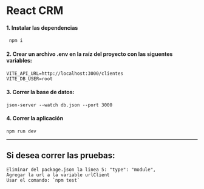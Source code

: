 # React CRM

#### 1. Instalar las dependencias
	 npm i

#### 2. Crear un archivo .env en la raíz del proyecto con las siguentes variables:
	VITE_API_URL=http://localhost:3000/clientes
	VITE_DB_USER=root

#### 3. Correr la base de datos:
	json-server --watch db.json --port 3000

#### 4. Correr la aplicación
	npm run dev


------------


## Si desea correr las pruebas:
 	Eliminar del package.json la linea 5: "type": "module",
	Agregar la url a la variable urlClient
	Usar el comando: `npm test`



